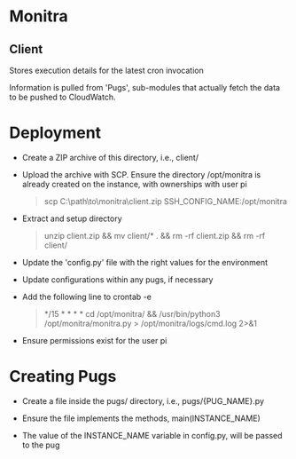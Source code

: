 # Monitra
## Client

Stores execution details for the latest cron invocation

Information is pulled from 'Pugs', sub-modules that actually fetch the data to be pushed to CloudWatch. 

# Deployment

- Create a ZIP archive of this directory, i.e., client/

- Upload the archive with SCP. Ensure the directory /opt/monitra is already created on the instance, with ownerships with user pi 

	> scp C:\path\to\monitra\client.zip SSH_CONFIG_NAME:/opt/monitra
	
- Extract and setup directory

	> unzip client.zip && mv client/* . && rm -rf client.zip && rm -rf client/

- Update the 'config.py' file with the right values for the environment

- Update configurations within any pugs, if necessary

- Add the following line to crontab -e

    > */15 * * * * cd /opt/monitra/ && /usr/bin/python3 /opt/monitra/monitra.py > /opt/monitra/logs/cmd.log 2>&1

- Ensure permissions exist for the user pi

# Creating Pugs

- Create a file inside the pugs/ directory, i.e., pugs/{PUG_NAME}.py

- Ensure the file implements the methods, main(INSTANCE_NAME)

- The value of the INSTANCE_NAME variable in config.py, will be passed to the pug